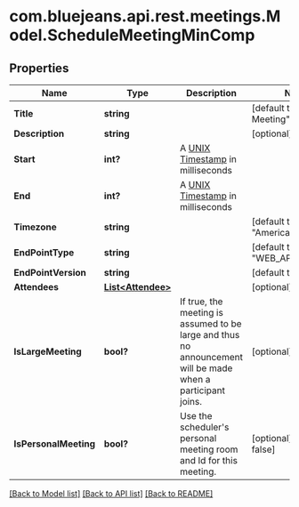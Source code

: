 # com.bluejeans.api.rest.meetings.Model.ScheduleMeetingMinComp
## Properties

Name | Type | Description | Notes
------------ | ------------- | ------------- | -------------
**Title** | **string** |  | [default to "My Test Meeting"]
**Description** | **string** |  | [optional] 
**Start** | **int?** | A [UNIX Timestamp](https://currentmillis.com/) in milliseconds | 
**End** | **int?** | A [UNIX Timestamp](https://currentmillis.com/) in milliseconds | 
**Timezone** | **string** |  | [default to "America/New_York"]
**EndPointType** | **string** |  | [default to "WEB_APP"]
**EndPointVersion** | **string** |  | [default to "2.10"]
**Attendees** | [**List&lt;Attendee&gt;**](Attendee.md) |  | [optional] 
**IsLargeMeeting** | **bool?** | If true, the meeting is assumed to be large and thus no announcement will be made when a participant joins. | [optional] 
**IsPersonalMeeting** | **bool?** | Use the scheduler&#39;s personal meeting room and Id for this meeting. | [optional] [default to false]

[[Back to Model list]](../README.md#documentation-for-models) [[Back to API list]](../README.md#documentation-for-api-endpoints) [[Back to README]](../README.md)

